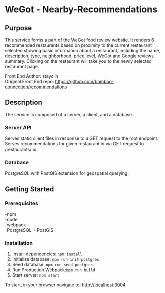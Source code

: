 # WeGot - Nearby-Recommendations
## Purpose
This service forms a part of the WeGot food review website. It renders 6 recommended restaurants based on proximity to the current restaurant selected showing basic information about a restaurant, including the name, description, type, neighborhood, price level, WeGot and Google reviews summary. Clicking on the restaurant will take you to the newly selected restaurant page.

Front End Author: stayclin  
Original Front End repo: https://github.com/bamboo-connection/recommendations

## Description
The service is composed of a server, a client, and a database.
### Server API
Serves static client files in response to a GET request to the root endpoint. Serves recommendations for given restaurant id via GET request to /restaurants/:id.
### Database
PostgreSQL with PostGIS extension for geospatial querying.

## Getting Started
### Prerequisites
-npm  
-node  
-webpack  
-PostgreSQL + PostGIS  

### Installation
1. Install dependencies: `npm install`
2. Initialize database: `npm run init-postgres`
3. Seed database: `npm run seed-postgres`
4. Run Production Webpack:`npm run build`
5. Start server: `npm start`

To start, in your browser navigate to: [http://localhost:3004](http://localhost:3004)